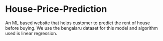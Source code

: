 # House-Price-Prediction
An ML based website that helps customer to predict the rent of house before buying. We use the bengalaru dataset for this model and algorithm used is linear regression.
